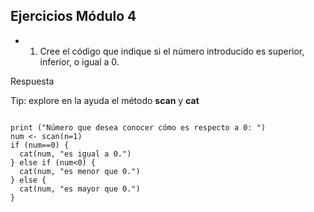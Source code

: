 
## Ejercicios Módulo 4

- 1. Cree el código que indique si el número introducido es superior, inferior, o igual a 0.

Respuesta

Tip: explore en la ayuda el método **scan** y **cat**
<pre><code>
print ("Número que desea conocer cómo es respecto a 0: ")
num <- scan(n=1)
if (num==0) {
  cat(num, "es igual a 0.")
} else if (num<0) {
  cat(num, "es menor que 0.")
} else {
  cat(num, "es mayor que 0.")
}
</code></pre>

